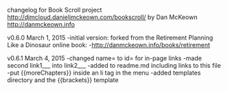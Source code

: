 changelog for Book Scroll project http://djmcloud.danieljmckeown.com/bookscroll/ by Dan McKeown http://danmckeown.info

v0.6.0
March 1, 2015
-initial version: forked from the Retirement Planning Like a Dinosaur online book:
-http://danmckeown.info/books/retirement

v0.6.1
March 4, 2015
-changed name= to id= for in-page links
-made second link1___ into link2___
-added to readme.md including links to this file
-put {{moreChapters}} inside an li tag in the menu
-added templates directory and the {{brackets}} template
